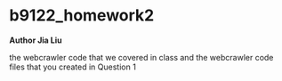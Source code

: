 # b9122_homework2

**Author Jia Liu**

the webcrawler code that we covered in class and the webcrawler code files that you created in Question 1
